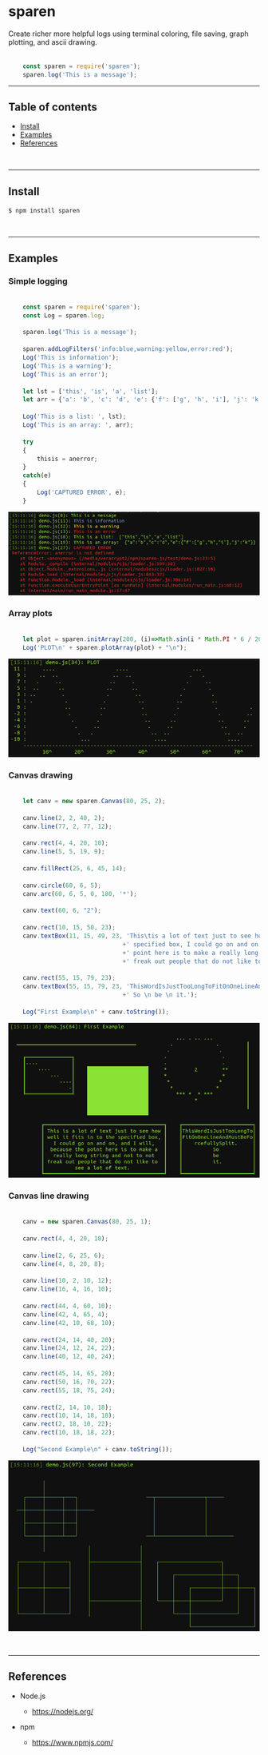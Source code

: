 
# sparen

Create richer more helpful logs using terminal coloring, file saving,
graph plotting, and ascii drawing.

``` javascript

    const sparen = require('sparen');
    sparen.log('This is a message');

```

---------------------------------------------------------------------
## Table of contents

* [Install](#install)
* [Examples](#examples)
* [References](#references)

&nbsp;

---------------------------------------------------------------------
## Install

    $ npm install sparen

&nbsp;


---------------------------------------------------------------------
## Examples

### Simple logging
``` javascript

    const sparen = require('sparen');
    const Log = sparen.log;

    sparen.log('This is a message');

    sparen.addLogFilters('info:blue,warning:yellow,error:red');
    Log('This is information');
    Log('This is a warning');
    Log('This is an error');

    let lst = ['this', 'is', 'a', 'list'];
    let arr = {'a': 'b', 'c': 'd', 'e': {'f': ['g', 'h', 'i'], 'j': 'k'}};

    Log('This is a list: ', lst);
    Log('This is an array: ', arr);

    try
    {
        thisis = anerror;
    }
    catch(e)
    {
        Log('CAPTURED ERROR', e);
    }

```
![plot](./img/logtxt.png)

### Array plots
``` javascript

    let plot = sparen.initArray(200, (i)=>Math.sin(i * Math.PI * 6 / 200) * 10);
    Log('PLOT\n' + sparen.plotArray(plot) + "\n");

```
![plot](./img/logplot.png)

### Canvas drawing
``` javascript

    let canv = new sparen.Canvas(80, 25, 2);

    canv.line(2, 2, 40, 2);
    canv.line(77, 2, 77, 12);

    canv.rect(4, 4, 20, 10);
    canv.line(5, 5, 19, 9);

    canv.fillRect(25, 6, 45, 14);

    canv.circle(60, 6, 5);
    canv.arc(60, 6, 5, 0, 180, '*');

    canv.text(60, 6, "2");

    canv.rect(10, 15, 50, 23);
    canv.textBox(11, 15, 49, 23, 'This\tis a lot of text just to see how well it fits in to the'
                                +' specified box, I could go on and on, and I will, because the'
                                +' point here is to make a really long string and not to not'
                                +' freak out people that do not like to see a lot of text.');

    canv.rect(55, 15, 79, 23);
    canv.textBox(55, 15, 79, 23, 'ThisWordIsJustTooLongToFitOnOneLineAndMustBeForcefullySplit.\n'
                                +' So \n be \n it.');

    Log("First Example\n" + canv.toString());

```
![plot](./img/logdraw.png)

### Canvas line drawing
``` javascript

    canv = new sparen.Canvas(80, 25, 1);

    canv.rect(4, 4, 20, 10);

    canv.line(2, 6, 25, 6);
    canv.line(4, 8, 20, 8);

    canv.line(10, 2, 10, 12);
    canv.line(16, 4, 16, 10);

    canv.rect(44, 4, 60, 10);
    canv.line(42, 4, 65, 4);
    canv.line(42, 10, 68, 10);

    canv.rect(24, 14, 40, 20);
    canv.line(24, 12, 24, 22);
    canv.line(40, 12, 40, 24);

    canv.rect(45, 14, 65, 20);
    canv.rect(50, 16, 70, 22);
    canv.rect(55, 18, 75, 24);

    canv.rect(2, 14, 10, 18);
    canv.rect(10, 14, 18, 18);
    canv.rect(2, 18, 10, 22);
    canv.rect(10, 18, 18, 22);

    Log("Second Example\n" + canv.toString());

```
![plot](./img/loglines.png)


&nbsp;


---------------------------------------------------------------------
## References

- Node.js
    - https://nodejs.org/

- npm
    - https://www.npmjs.com/
